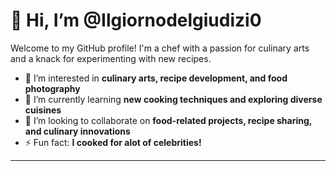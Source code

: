 # 👋 Hi, I’m @Ilgiornodelgiudizi0

Welcome to my GitHub profile! I'm a chef with a passion for culinary arts and a knack for experimenting with new recipes.

- 👀 I’m interested in **culinary arts, recipe development, and food photography**
- 🌱 I’m currently learning **new cooking techniques and exploring diverse cuisines**
- 💞️ I’m looking to collaborate on **food-related projects, recipe sharing, and culinary innovations**
- ⚡ Fun fact: **I cooked for alot of celebrities!**

---

<!---
Ilgiornodelgiudizi0/Ilgiornodelgiudizi0 is a ✨ special ✨ repository because its `README.md` (this file) appears on your GitHub profile.
You can click the Preview link to take a look at your changes.
--->
